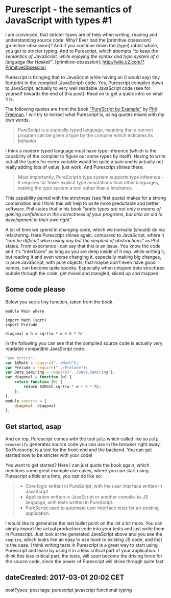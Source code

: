 # Purescript - the semantics of JavaScript with types #1

I am convinced, that stricter types are of help when writing, reading and understanding source code. Why? Ever had the [primitive obsession][primitive-obsession]? And if you continue down the (type) rabbit whole, you get to stricter typing. And to Purescript, which attempts *"to keep the semantics of JavaScript, while enjoying the syntax and type system of a language like Haskell"*.
[primitive-obsession]: http://wiki.c2.com/?PrimitiveObsession

Purescript is bringing that to JavaScript while having an (I would say) tiny footprint in the compiled (JavaScript) code. Yes, Purescript compiles down to JavaScript, actually to very well readable JavaScript code (see for yourself towards the end of this post). Read on to get a quick intro on what it is.

The following quotes are from the book ["PureScript by Example"][ps-book] by [Phil Freeman][phil-freeman]. I will try to extract what Purescript is, using quotes mixed with my own words.

> PureScript is a statically typed language, meaning that a correct program can be given a type by the compiler which indicates its behavior.

I think a modern typed language must have type inference (which is the capability of the compiler to figure out some types by itself). Having to write out all the types for every variable would be quite a pain and is actually not really adding lots of value, just work. And Purescript shines there:

> Most importantly, PureScript’s type system supports type inference - it requires far fewer explicit type annotations than other languages, making the type system a tool rather than a hindrance.

This capability paired with the strictness (see first quote) makes for a strong combination and I think this will help to write more predictable and better software. Phil states that in his book *"static types are not only a means of gaining confidence in the correctness of your programs, but also an aid to development in their own right"*.

A lot of time we spend in changing code, which we normally (should) do via refactoring. Here Purescript shines again, compared to JavaScript, where it *"can be difficult when using any but the simplest of abstractions"* as Phil states. From experience I can say that this is an issue. You know the code and it's "interfaces" as long as you are deep inside of it esp. while writing it, but reading it and even worse changing it, especially making big changes, in pure JavaScript, with pure objects, that maybe don't even have good names, can become quite spooky. Especially when untyped data structures bubble through the code, get mixed and mangled, sliced up and mapped.

## Some code please

Below you see a tiny function, taken from the book.

```text
module Main where

import Math (sqrt)
import Prelude

diagonal w h = sqrt(w * w + h * h)
```

in the following you can see that the compiled source code is actually very readable compatible JavaScript code.

```js
"use strict";
var $$Math = require("../Math");
var Prelude = require("../Prelude");
var Data_Semiring = require("../Data.Semiring");
var diagonal = function (w) {
    return function (h) {
        return $$Math.sqrt(w * w + h * h);
    };
};
module.exports = {
    diagonal: diagonal
};
```

## Get started, asap

And on top, Purescript comes with the tool `pulp` which called like so `pulp browserify` generates source code you can use in the browser right away. So Purescript is a tool for the front-end and the backend. You can get started now to be stricter with your code!

You want to get started? Here I can just quote the book again, which mentions some great example use cases, where you can start using Purescript a little at a time, you can do like so:

> * Core logic written in PureScript, with the user interface written in JavaScript.
> * Application written in JavaScript or another compile-to-JS language, with tests written in PureScript.
> * PureScript used to automate user interface tests for an existing application.

I would like to generalize the last bullet point on the list a bit more. You can simply import the actual production code into your tests and just write them in Purescript. Just look at the generated JavaScript above and you see the `require`, which looks like an easy to use hook to existing JS code, and that is the case. I think writing tests in Purescript is a great way to start using Purescript and learn by using it in a less critical part of your application. I think this less critical part, the tests, will soon become the driving force for the source code, since the power of Purescript will shine through quite fast.

[ps-book]: https://leanpub.com/purescript/read
[phil-freeman]: https://twitter.com/paf31

dateCreated: 2017-03-01 20:02 CET
---
postTypes: post
tags: purescript
javascript
functional
typing
